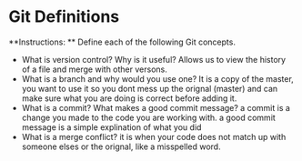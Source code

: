 # Git Definitions

**Instructions: ** Define each of the following Git concepts.

* What is version control?  Why is it useful? Allows us to view the history of a file and merge with other versons.
* What is a branch and why would you use one? It is a copy of the master, you want to use it so you dont mess up the orignal (master) and can make sure what you are doing is correct before adding it.
* What is a commit? What makes a good commit message? a commit is a change you made to the code you are working with.  a good commit message is a simple explination of what you did
* What is a merge conflict? it is when your code does not match up with someone elses or the orignal, like a misspelled word.  